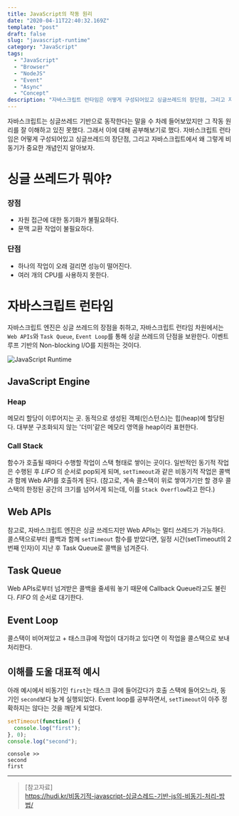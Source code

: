 ```yaml
---
title: JavaScript의 작동 원리
date: "2020-04-11T22:40:32.169Z"
template: "post"
draft: false
slug: "javascript-runtime"
category: "JavaScript"
tags:
  - "JavaScript"
  - "Browser"
  - "NodeJS"
  - "Event"
  - "Async"
  - "Concept"
description: "자바스크립트 런타임은 어떻게 구성되어있고 싱글쓰레드의 장단점, 그리고 자바스크립트에서 왜 그렇게 비동기가 중요한 개념인지 알아보자."
---
```


자바스크립트는 싱글쓰레드 기반으로 동작한다는 말을 수 차례 들어보았지만 그 작동 원리를 잘 이해하고 있진 못했다. 그래서 이에 대해 공부해보기로 했다. 자바스크립트 런타임은 어떻게 구성되어있고 싱글쓰레드의 장단점, 그리고 자바스크립트에서 왜 그렇게 비동기가 중요한 개념인지 알아보자.

# 싱글 쓰레드가 뭐야?

### 장점
- 자원 접근에 대한 동기화가 불필요하다.
- 문맥 교환 작업이 불필요하다.

### 단점
- 하나의 작업이 오래 걸리면 성능이 떨어진다.
- 여러 개의 CPU를 사용하지 못한다.

# 자바스크립트 런타임
자바스크립트 엔진은 싱글 쓰레드의 장점을 취하고, 자바스크립트 런타임 차원에서는 `Web APIs`와 `Task Queue`, `Event Loop`를 통해 싱글 쓰레드의 단점을 보완한다. 이벤트 루프 기반의 Non-blocking I/O를 지원하는 것이다.

![JavaScript Runtime](/media/js-runtime.png)

## JavaScript Engine
### Heap
메모리 할당이 이루어지는 곳. 동적으로 생성된 객체(인스턴스)는 힙(heap)에 할당된다. 대부분 구조화되지 않는 '더미'같은 메모리 영역을 heap이라 표현한다.

### Call Stack
함수가 호출될 때마다 수행할 작업이 스택 형태로 쌓이는 곳이다. 일반적인 동기적 작업은 수행된 후 _LIFO_ 의 순서로 pop되게 되며, `setTimeout`과 같은 비동기적 작업은 콜백과 함께 Web API를 호출하게 된다. 
(참고로, 계속 콜스택이 위로 쌓여가기만 할 경우 콜스택의 한정된 공간의 크기를 넘어서게 되는데, 이를 `Stack Overflow`라고 한다.)

## Web APIs
참고로, 자바스크립트 엔진은 싱글 쓰레드지만 Web APIs는 멀티 쓰레드가 가능하다. 콜스택으로부터 콜백과 함께 `setTimeout` 함수를 받았다면, 일정 시간(setTimeout의 2번째 인자)이 지난 후 Task Queue로 콜백을 넘겨준다.

## Task Queue
Web APIs로부터 넘겨받은 콜백을 줄세워 놓기 때문에 Callback Queue라고도 불린다. _FIFO_ 의 순서로 대기한다.

## Event Loop
콜스택이 비어져있고 + 태스크큐에 작업이 대기하고 있다면 이 작업을 콜스택으로 보내 처리한다. 

## 이해를 도울 대표적 예시
아래 예시에서 비동기인 `first`는 태스크 큐에 들어갔다가 호출 스택에 들어오느라, 동기인 `second`보다 늦게 실행되었다. Event loop를 공부하면서, `setTimeout`이 아주 정확하지는 않다는 것을 깨닫게 되었다.

```js
setTimeout(function() {
  console.log("first");
}, 0);
console.log("second");
```

```console
console >>
second
first
```

---

> [참고자료]  
> https://hudi.kr/비동기적-javascript-싱글스레드-기반-js의-비동기-처리-방법/  
